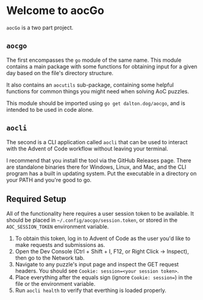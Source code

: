 # Welcome to aocGo

`aocGo` is a two part project. 

## `aocgo`

The first encompasses the `go` module of the same name. This module contains a main package with some functions for obtaining input for a given day based on the file's directory structure.  

It also contains an `aocutils` sub-package, containing some helpful functions for common things you might need when solving AoC puzzles.

This module should be imported using `go get dalton.dog/aocgo`, and is intended to be used in code alone.

## `aocli`

The second is a CLI application called `aocli` that can be used to interact with the Advent of Code workflow without leaving your terminal.

I recommend that you install the tool via the GitHub Releases page. There are standalone binaries there for Windows, Linux, and Mac, and the CLI program has a built in updating system. Put the executable in a directory on your PATH and you're good to go.

## Required Setup

All of the functionality here requires a user session token to be available. It should be placed in `~/.config/aocgo/session.token`, or stored in the `AOC_SESSION_TOKEN` environment variable.

1. To obtain this token, log in to Advent of Code as the user you'd like to make requests and submissions as.  
2. Open the Dev Console (Ctrl + Shift + I, F12, or Right Click -> Inspect), then go to the Network tab.
3. Navigate to any puzzle's input page and inspect the GET request headers. You should see `Cookie: session=<your session token>`.
4. Place everything after the equals sign (ignore `Cookie: session=`) in the file or the environment variable.
5. Run `aocli health` to verify that everthing is loaded properly.

